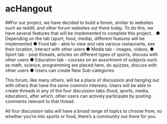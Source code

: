 # acHangout
##For our project, we have decided to build a forum, similar to websites such as reddit, and other forum websites out there today. To do this, we have several features that will be implemented to complete this project.
.
●	Depending on the tab (sport, food, media), different features will be implemented
●	Food tab - able to view and rate various restaurants, see their location, interact with other users
●	Media tab - images, videos, 
●	Sport tab - post threads, articles on different types of sports, discuss with other users
●	Education tab - courses on an assortment of subjects such as math, science, programming are placed here, do quizzes, discuss with other users
●	Users can create New Sub-categories  

This forum, like many others, will be a place of discussion and hanging out with others that have the same common interests. Users will be able to create threads in any of the four discussion tabs (food, sports, media, education), after which, other users can actively participate by posting comments relevant to that thread. 

All four discussion tabs will have a broad range of topics to choose from, so whether you’re into sports or food, there’s a community out there for you. 
